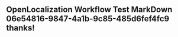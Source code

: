 <properties
ms.topic="hero-topic"
ms.test1="hero-topic"
ms.test2="test"/>

## OpenLocalization Workflow Test MarkDown 06e54816-9847-4a1b-9c85-485d6fef4fc9 thanks!
